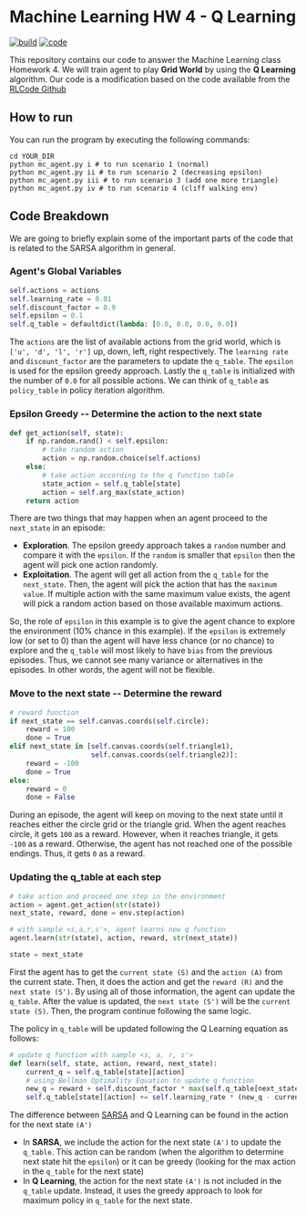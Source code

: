 # Machine Learning HW 4 - Q Learning

[![build](https://img.shields.io/badge/build-pass-green.svg)]()
[![code](https://img.shields.io/badge/code-python3.5-yellowgreen.svg)]()

This repository contains our code to answer the Machine Learning class Homework 4.
We will train agent to play **Grid World** by using the **Q Learning** algorithm.
Our code is a modification based on the code available from the
[RLCode Github](https://github.com/rlcode/reinforcement-learning/tree/master/1-grid-world/5-q-learning)

## How to run

You can run the program by executing the following commands:

```shell
cd YOUR_DIR
python mc_agent.py i # to run scenario 1 (normal)
python mc_agent.py ii # to run scenario 2 (decreasing epsilon)
python mc_agent.py iii # to run scenario 3 (add one more triangle)
python mc_agent.py iv # to run scenario 4 (cliff walking env)
```

## Code Breakdown

We are going to briefly explain some of the important parts of the code that is related to the
SARSA algorithm in general.

### Agent's Global Variables

```python
self.actions = actions
self.learning_rate = 0.01
self.discount_factor = 0.9
self.epsilon = 0.1
self.q_table = defaultdict(lambda: [0.0, 0.0, 0.0, 0.0])
```

The `actions` are the list of available actions from the grid world, which is `['u', 'd', 'l', 'r']` up, down, left,
right respectively. The `learning rate` and `discount_factor` are the parameters to update the `q_table`. The
`epsilon` is used for the epsilon greedy approach. Lastly the `q_table` is initialized with the number of `0.0` for
all possible actions. We can think of `q_table` as `policy_table` in policy iteration algorithm.

### Epsilon Greedy -- Determine the action to the next state

```python
def get_action(self, state):
    if np.random.rand() < self.epsilon:
        # take random action
        action = np.random.choice(self.actions)
    else:
        # take action according to the q function table
        state_action = self.q_table[state]
        action = self.arg_max(state_action)
    return action
```

There are two things that may happen when an agent proceed to the `next_state` in an episode:
* **Exploration**. The epsilon greedy approach takes a `random` number and compare it with the `epsilon`. If the
`random` is smaller that `epsilon` then the agent will pick one action randomly.
* **Exploitation**. The agent will get all action from the `q_table` for
the `next_state`. Then, the agent will pick the action that has the `maximum value`.
If multiple action with the same maximum value exists, the agent will pick a random action based on
those available maximum actions.

So, the role of `epsilon` in this example is to give the agent chance to explore the environment (10% chance in this
example). If the `epsilon` is extremely low (or set to 0) than the agent will have less chance (or no chance) to
explore and the `q_table` will most likely to have `bias` from the previous episodes. Thus, we cannot see many
variance or alternatives in the episodes. In other words, the agent will not be flexible.

### Move to the next state -- Determine the reward

```python
# reward function
if next_state == self.canvas.coords(self.circle):
    reward = 100
    done = True
elif next_state in [self.canvas.coords(self.triangle1),
                    self.canvas.coords(self.triangle2)]:
    reward = -100
    done = True
else:
    reward = 0
    done = False
```

During an episode, the agent will keep on moving to the next state until it reaches either the circle grid
or the triangle grid. When the agent reaches circle, it gets `100` as a reward. However, when it reaches
triangle, it gets `-100` as a reward. Otherwise, the agent has not reached one of the possible endings. Thus,
it gets `0` as a reward.

### Updating the q_table at each step

```python
# take action and proceed one step in the environment
action = agent.get_action(str(state))
next_state, reward, done = env.step(action)

# with sample <s,a,r,s'>, agent learns new q function
agent.learn(str(state), action, reward, str(next_state))

state = next_state
```

First the agent has to get the `current state (S)` and the `action (A)` from the current state.
Then, it does the action and get the `reward (R)` and the `next state (S')`. By using all of those information,
the agent can update the `q_table`. After the value is updated, the `next state (S')` will be the `current state (S)`.
Then, the program continue following the same logic.

The policy in `q_table` will be updated following the Q Learning equation as follows:

```python
# update q function with sample <s, a, r, s'>
def learn(self, state, action, reward, next_state):
    current_q = self.q_table[state][action]
    # using Bellman Optimality Equation to update q function
    new_q = reward + self.discount_factor * max(self.q_table[next_state])
    self.q_table[state][action] += self.learning_rate * (new_q - current_q)
```

The difference between
[SARSA](https://github.com/mrkazawa/grid_world/tree/master/sarsa)
and Q Learning can be found in the action for the next state `(A')`

* In **SARSA**, we include the action for the next state `(A')` to update the `q_table`. This
action can be random (when the algorithm to determine next state hit the `epsilon`) or
it can be greedy (looking for the max action in the `q_table` for the next state)
* In **Q Learning**, the action for the next state `(A')` is not included in the `q_table` update.
Instead, it uses the greedy approach to look for maximum policy in `q_table` for the next state.



